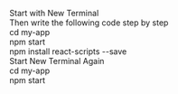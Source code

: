 Start with New Terminal<br> 
Then write the following code step by step<br> 
cd my-app <br> 
npm start <br> 
npm install react-scripts --save <br>
Start New Terminal Again <br>
cd my-app <br> 
npm start <br> 
